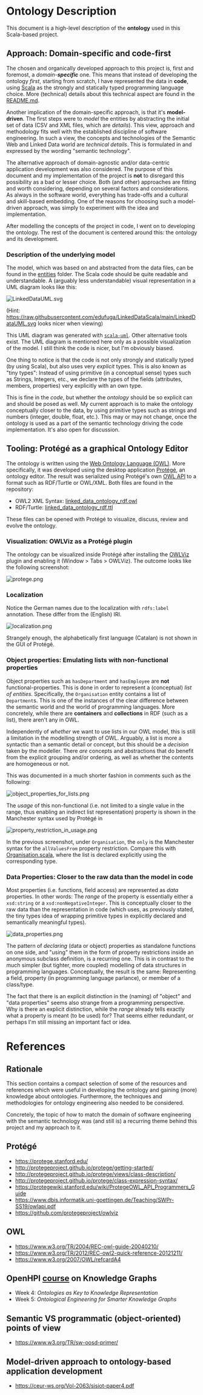 # Ontology Description

This document is a high-level description of the **ontology** used in this Scala-based project.

## Approach: Domain-specific and code-first

The chosen and organically developed approach to this project is, first and foremost, a _domain-**specific**_ one.
This means that instead of developing the ontology _first_, starting from scratch, I have represented the data in
**code**, using [Scala](https://www.scala-lang.org/) as the strongly and statically typed programming language choice.
More (technical) details about this technical aspect are found in the [README.md](README.md).

Another implication of the domain-specific approach, is that it's **model-driven**. The first steps were to _model_ the
entities by abstracting the initial set of data (CSV and XML files, which are _details_). This view, approach and
methodology fits well with the established discipline of software engineering. In such a view, the concepts and
technologies of the Semantic Web and Linked Data world are _technical details_. This is formulated in and expressed by
the wording "semantic technology".

The alternative approach of domain-agnostic and/or data-centric application development was also considered.
The purpose of this document and my implementation of the project is **not** to disregard this possibility as a bad or
lesser choice. Both (and other) approaches are fitting and worth considering, depending on several factors and
considerations. As always in the software world, everything has trade-offs and a cultural and skill-based embedding.
One of the reasons for choosing such a model-driven approach, was simply to experiment with the idea and implementation.

After modelling the concepts of the project in code, I went on to developing the ontology. The rest of the document is
centered around this: the ontology and its development.

### Description of the underlying model

The model, which was based on and abstracted from the data files, can be found in the
[entities](entities%2Fsrc%2Fmain%2Fscala%2Fcom%2Fedufuga%2Fscala%2Fentities) folder. The Scala code should be quite
readable and understandable. A (arguably less understandable) visual representation in a UML diagram looks like this:

![LinkedDataUML.svg](LinkedDataUML.svg)

(Hint: https://raw.githubusercontent.com/edufuga/LinkedDataScala/main/LinkedDataUML.svg looks nicer when viewing)

This UML diagram was generated with [`scala-uml`](https://github.com/tizuck/scala-uml). Other alternative tools exist.
The UML diagram is mentioned here only as a possible visualization of the model. I still think the code is nicer, but
I'm obviously biased.

One thing to notice is that the code is not only strongly and statically typed (by using Scala), but also uses very
_explicit_ types. This is also known as "tiny types": Instead of using primitive (in a conceptual sense) types such as
Strings, Integers, etc., we declare the types of the fields (attributes, members, properties) very explicitly with an
own type.

This is fine in the _code_, but whether the _ontology_ should be so explicit can and should be posed as well.
My current approach is to make the ontology conceptually closer to the data, by using primitive types such as strings
and numbers (integer, double, float, etc.). This may or may not change, once the ontology is used as a part of the
semantic technology driving the code implementation. It's also open for discussion.

## Tooling: Protégé as a graphical Ontology Editor

The ontology is written using the [Web Ontology Language (OWL)](https://en.wikipedia.org/wiki/Web_Ontology_Language).
More specifically, it was developed using the desktop application [Protégé](https://protege.stanford.edu/), an ontology
editor. The result was serialized using Protégé's own [OWL API](https://github.com/owlcs/owlapi) to a format such as
RDF/Turtle or OWL/XML. Both files are found in the repository:

* OWL2 XML Syntax: [linked_data_ontology_rdf.owl](linked_data_ontology_rdf.owl)
* RDF/Turtle: [linked_data_ontology_rdf.ttl](linked_data_ontology_rdf.ttl)

These files can be opened with Protégé to visualize, discuss, review and evolve the ontology.

### Visualization: OWLViz as a Protégé plugin

The ontology can be visualized inside Protégé after installing the [OWLViz](https://github.com/protegeproject/owlviz)
plugin and enabling it (Window > Tabs > OWLViz). The outcome looks like the following screenshot:

![protege.png](protege.png)

### Localization
Notice the German names due to the localization with `rdfs:label` annotation. These differ from the (English) IRI.

![localization.png](localization.png)

Strangely enough, the alphabetically first language (Catalan) is not shown in the GUI of Protégé.

### Object properties: Emulating lists with non-functional properties

Object properties such as `hasDepartment` and `hasEmployee` are **not** functional-properties. This is done in order to
represent a (conceptual) _list of entities_. Specifically, the `Organisation` entity contains a list of `Department`s.
This is one of the instances of the clear difference between the semantic world and the world of programming languages.
More concretely, while there are **containers** and **collections** in RDF (such as a list), there aren't any in OWL.

Independently of _whether_ we want to use lists in our OWL model, this is still a limitation in the modelling strength
of OWL. Arguably, a list is more a syntactic than a semantic detail or concept, but this should be a _decision_ taken by
the modeller. There _are_ concepts and abstractions that do benefit from the explicit grouping and/or ordering, as well
as whether the contents are homogeneous or not.

This was documented in a much shorter fashion in comments such as the following:

![object_properties_for_lists.png](object_properties_for_lists.png)

The _usage_ of this non-functional (i.e. not limited to a single value in the range, thus enabling an indirect list
representation) property is shown in the Manchester syntax used by Protégé in

![property_restriction_in_usage.png](property_restriction_in_usage.png)

In the previous screenshot, under `Organisation`, the `only` is the Manchester syntax for the `allValuesFrom` property
restriction. Compare this with
[Organisation.scala](entities%2Fsrc%2Fmain%2Fscala%2Fcom%2Fedufuga%2Fscala%2Fentities%2FOrganisation.scala), where the
list is declared explicitly using the corresponding type.

### Data Properties: Closer to the raw data than the model in code

Most properties (i.e. functions, field access) are represented as _data_ properties. In other words: The _range_ of the
property is essentially either a `xsd:string` or a `xsd:nonNegativeInteger`. This is conceptually closer to the raw data
than the representation in code (which uses, as previously stated, the tiny types idea of wrapping primitive types in
explicitly declared and semantically meaningful types).

![data_properties.png](data_properties.png)

The pattern of _declaring_ (data or object) properties as standalone functions on one side, and "using" them in the form
of property restrictions inside an anonymous subclass definition, is a recurring one. This is in contrast to the
much simpler (but tighter, more coupled) modelling of data structures in programming languages. Conceptually, the result
is the same: Representing a field, property (in programming language parlance), or member of a class/type.

The fact that there is an explicit distinction in the (naming) of "object" and "data properties" seems also strange from
a programming perspective. Why is there an explicit distinction, while the _range_ already tells exactly what a property
is meant (to be used) for? That seems either redundant, or perhaps I'm still missing an important fact or idea.

# References

## Rationale
This section contains a compact selection of some of the resources and references which were useful in developing the
ontology and gaining (more) knowledge about ontologies. Furthermore, the techniques and methodologies for ontology
engineering also needed to be considered.

Concretely, the topic of how to match the domain of software engineering with the semantic technology was (and still is)
a recurring theme behind this project and my approach to it.

## Protégé

* https://protege.stanford.edu/
* http://protegeproject.github.io/protege/getting-started/
* http://protegeproject.github.io/protege/views/class-description/
* http://protegeproject.github.io/protege/class-expression-syntax/
* https://protegewiki.stanford.edu/wiki/ProtegeOWL_API_Programmers_Guide
* https://www.dbis.informatik.uni-goettingen.de/Teaching/SWPr-SS19/owlapi.pdf
* https://github.com/protegeproject/owlviz

## OWL

* https://www.w3.org/TR/2004/REC-owl-guide-20040210/
* https://www.w3.org/TR/2012/REC-owl2-quick-reference-20121211/
* https://www.w3.org/2007/OWL/refcardA4

## OpenHPI [course](https://open.hpi.de/courses/knowledgegraphs2023) on Knowledge Graphs

* Week 4: _Ontologies as Key to Knowledge Representation_
* Week 5: _Ontological Engineering for Smarter Knowledge Graphs_

## Semantic VS programmatic (object-oriented) points of view

* https://www.w3.org/TR/sw-oosd-primer/

## Model-driven approach to ontology-based application development

* https://ceur-ws.org/Vol-2063/sisiot-paper4.pdf
